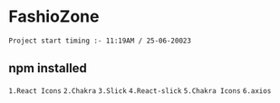 # FashioZone
`Project start timing :- 11:19AM / 25-06-20023`

## npm installed

`1.React Icons`
`2.Chakra`
`3.Slick`
`4.React-slick`
`5.Chakra Icons`
`6.axios`
